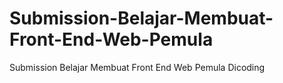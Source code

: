 # Submission-Belajar-Membuat-Front-End-Web-Pemula
 Submission Belajar Membuat Front End Web Pemula Dicoding
